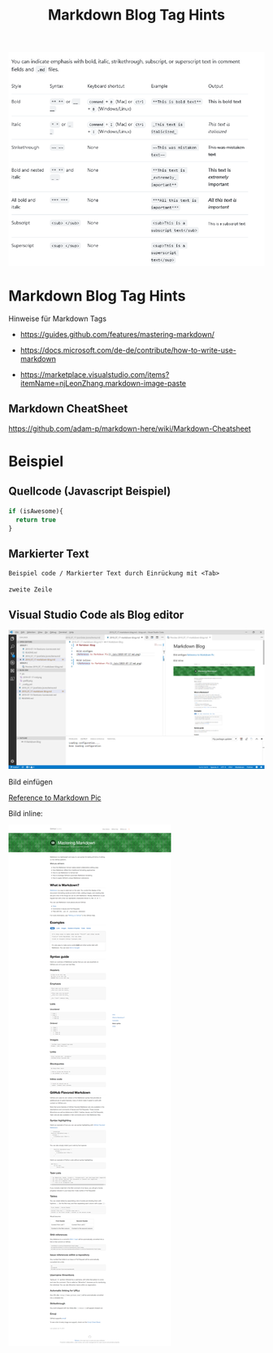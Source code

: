 ﻿---
layout: post
title: Markdown Blog Tag Hints 
categories: [JSON]
tags: [JSON, Schema, dotnet]
---
![](../pics/20230705181318_md_cheats.png)

# Markdown Blog Tag Hints 
Hinweise für Markdown Tags

- <https://guides.github.com/features/mastering-markdown/>

- <https://docs.microsoft.com/de-de/contribute/how-to-write-use-markdown>

- <https://marketplace.visualstudio.com/items?itemName=njLeonZhang.markdown-image-paste>

## Markdown CheatSheet

<https://github.com/adam-p/markdown-here/wiki/Markdown-Cheatsheet> 

# Beispiel 

## Quellcode (Javascript Beispiel)

```javascript
if (isAwesome){
  return true
}
```

## Markierter Text 

    Beispiel code / Markierter Text durch Einrückung mit <Tab>

    zweite Zeile 

    
## Visual Studio Code als Blog editor 

![VSCode als Blog](../pic/2019-07-17-VSCode-as-Blog-Editor.png)

Bild einfügen 

[Reference to Markdown Pic](../pic/2019-07-17-md.png)


Bild inline:

![Reference to Markdown Pic](../pic/2019-07-17-md.png)




